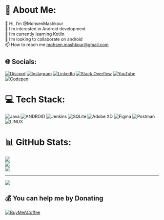 # 💫 About Me:
👋 Hi, I’m @MohsenMashkour<br>👀 I’m interested in Android development<br>🌱 I’m currently learning Kotlin<br>💞️ I’m looking to collaborate on android<br>📫 How to reach me mohsen.mashkour@gmail.com


## 🌐 Socials:
[![Discord](https://img.shields.io/badge/Discord-%237289DA.svg?logo=discord&logoColor=white)](https://discord.gg/https://discord.gg/ZZv8NaQW) [![Instagram](https://img.shields.io/badge/Instagram-%23E4405F.svg?logo=Instagram&logoColor=white)](https://instagram.com/https://www.instagram.com/mkr.developer/) [![LinkedIn](https://img.shields.io/badge/LinkedIn-%230077B5.svg?logo=linkedin&logoColor=white)](https://linkedin.com/in/https://www.linkedin.com/in/mohsen-mashkour-6b277093/) [![Stack Overflow](https://img.shields.io/badge/-Stackoverflow-FE7A16?logo=stack-overflow&logoColor=white)](https://stackoverflow.com/users/https://stackoverflow.com/users/10973298/mohsen-mashkour) [![YouTube](https://img.shields.io/badge/YouTube-%23FF0000.svg?logo=YouTube&logoColor=white)](https://youtube.com/@https://www.youtube.com/channel/UCJE9gb3dkEfH3vMUxktys5g) [![Codepen](https://img.shields.io/badge/Codepen-000000?style=for-the-badge&logo=codepen&logoColor=white)](https://codepen.io/https://www.mkrdeveloper.com/) 

# 💻 Tech Stack:
![Java](https://img.shields.io/badge/java-%23ED8B00.svg?style=flat&logo=java&logoColor=white) ![ANDROID](https://img.shields.io/badge/android-%2320232a.svg?style=flat&logo=android&logoColor=%a4c639) ![Jenkins](https://img.shields.io/badge/jenkins-%232C5263.svg?style=flat&logo=jenkins&logoColor=white) ![SQLite](https://img.shields.io/badge/sqlite-%2307405e.svg?style=flat&logo=sqlite&logoColor=white) ![Adobe XD](https://img.shields.io/badge/Adobe%20XD-470137?style=flat&logo=Adobe%20XD&logoColor=#FF61F6) 	![Figma](https://img.shields.io/badge/figma-%23F24E1E.svg?style=flat&logo=figma&logoColor=white) ![Postman](https://img.shields.io/badge/Postman-FF6C37?style=flat&logo=postman&logoColor=white) ![LINUX](https://img.shields.io/badge/Linux-FCC624?style=flat&logo=linux&logoColor=black)
# 📊 GitHub Stats:
![](https://github-readme-stats.vercel.app/api?username=MohsenMashkour&theme=dark&hide_border=false&include_all_commits=false&count_private=false)<br/>
![](https://github-readme-streak-stats.herokuapp.com/?user=MohsenMashkour&theme=dark&hide_border=false)<br/>
![](https://github-readme-stats.vercel.app/api/top-langs/?username=MohsenMashkour&theme=dark&hide_border=false&include_all_commits=false&count_private=false&layout=compact)

---
[![](https://visitcount.itsvg.in/api?id=MohsenMashkour&icon=0&color=0)](https://visitcount.itsvg.in)

  ## 💰 You can help me by Donating
  [![BuyMeACoffee](https://img.shields.io/badge/Buy%20Me%20a%20Coffee-ffdd00?style=for-the-badge&logo=buy-me-a-coffee&logoColor=black)](https://buymeacoffee.com/https://www.buymeacoffee.com/mkrdeveloper) 

  
<!-- Proudly created with GPRM ( https://gprm.itsvg.in ) -->

<!---
MohsenMashkour/MohsenMashkour is a ✨ special ✨ repository because its `README.md` (this file) appears on your GitHub profile.
You can click the Preview link to take a look at your changes.
--->
